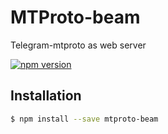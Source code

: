 # MTProto-beam
Telegram-mtproto as web server

[![npm version][npm-image]][npm-url]

## Installation

```bash
$ npm install --save mtproto-beam
```

[npm-image]: https://badge.fury.io/js/mtproto-beam.svg
[npm-url]: https://www.npmjs.org/package/mtproto-beam